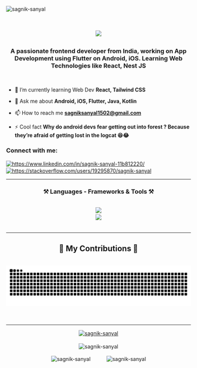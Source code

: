 <p align="left"> <img src="https://komarev.com/ghpvc/?username=sagnik-sanyal&label=Profile%20views&color=0e75b6&style=flat" alt="sagnik-sanyal" /> </p>

<h1 align="center">
    <img src="https://readme-typing-svg.herokuapp.com/?font=Righteous&size=35&center=true&vCenter=true&width=500&height=70&duration=4000&lines=Hi+There!+👋;+I'm+Sagnik+Sanyal+!;" />
</h1>

<h3 align="center">A passionate frontend developer from India, working on App Development using Flutter on Android, iOS. Learning Web Technologies like React, Nest JS</h3>
<br/>

- 🌱 I’m currently learning Web Dev **React, Tailwind CSS**

- 💬 Ask me about **Android, iOS, Flutter, Java, Kotlin**

- 📫 How to reach me **sagniksanyal1502@gmail.com**

- ⚡ Cool fact **Why do android devs fear getting out into forest ? Because they’re afraid of getting lost in the logcat 😆😂**

<h3 align="left">Connect with me:</h3>
<p align="left">
<a href="https://linkedin.com/in/https://www.linkedin.com/in/sagnik-sanyal-11b812220/" target="blank"><img align="center" src="https://raw.githubusercontent.com/rahuldkjain/github-profile-readme-generator/master/src/images/icons/Social/linked-in-alt.svg" alt="https://www.linkedin.com/in/sagnik-sanyal-11b812220/" height="30" width="40" /></a>
<a href="https://stackoverflow.com/users/https://stackoverflow.com/users/19295870/sagnik-sanyal" target="blank"><img align="center" src="https://raw.githubusercontent.com/rahuldkjain/github-profile-readme-generator/master/src/images/icons/Social/stack-overflow.svg" alt="https://stackoverflow.com/users/19295870/sagnik-sanyal" height="30" width="40" /></a>
</p>

<hr/>

<h3 align="center">⚒️ Languages - Frameworks & Tools ⚒️</h3>
<br/>
<div align="center">
    <img src="https://skillicons.dev/icons?i=js,ts,c,java,dart,kotlin,swift,php,html,css,mysql,git,github" /><br>
    <img src="https://skillicons.dev/icons?i=flutter,react,firebase,aws,gcp,nextjs,angular,graphql,appwrite,nginx,postman,vscode,androidstudio,figma,wordpress" />
</div>
<br/>

<hr/>

<div align="center">
  <h2>🐍 My Contributions 🐍</h2>
  <br>
  <img alt="snake wanders around my contributions" src="https://raw.githubusercontent.com/sagnik-sanyal/sagnik-sanyal/output/github-contribution-grid-snake.svg" />
  <br/><br/><br/>
</div>

<hr/>

<div align="center" style="display: flex; justify-content: center; gap: 5px;">
    <a href="https://github.com/ryo-ma/github-profile-trophy">
        <img src="https://github-profile-trophy.vercel.app/?username=sagnik-sanyal" alt="sagnik-sanyal" />
    </a>
</div>
<br/>

<div align="center">
    <img align="center" src="https://github-readme-stats.vercel.app/api/top-langs?username=sagnik-sanyal&show_icons=true&locale=en&layout=compact" alt="sagnik-sanyal" />
</div>
<br/>

<div align="center" style="display: flex; justify-content: center; gap: 20px;">
    <img align="center" src="https://github-readme-streak-stats.herokuapp.com/?user=sagnik-sanyal&" alt="sagnik-sanyal" />
    &nbsp;<img align="center" src="https://github-readme-stats.vercel.app/api?username=sagnik-sanyal&show_icons=true&locale=en" alt="sagnik-sanyal" />
</div>
